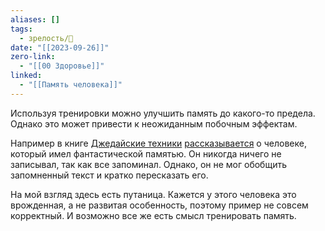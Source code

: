 ```yaml
---
aliases: []
tags:
  - зрелость/🌱
date: "[[2023-09-26]]"
zero-link:
  - "[[00 Здоровье]]"
linked:
  - "[[Память человека]]"
---
```

Используя тренировки можно улучшить память до какого-то предела. Однако это может привести к неожиданным побочным эффектам.

Например в книге [Джедайские техники](Джедайские%20техники.md) [рассказывается](Джедайские%20техники.pdf#page=45&selection=0,1,25,0) о человеке, который имел фантастической памятью. Он никогда ничего не записывал, так как все запоминал. Однако, он не мог обобщить запомненный текст и кратко пересказать его.

На мой взгляд здесь есть путаница. Кажется у этого человека это врожденная, а не развитая особенность, поэтому пример не совсем корректный. И возможно все же есть смысл тренировать память.
